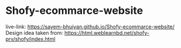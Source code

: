 # Shofy-ecommarce-website
live-link: https://sayem-bhuiyan.github.io/Shofy-ecommarce-website/
Design idea taken from: https://html.weblearnbd.net/shofy-prv/shofy/index.html
